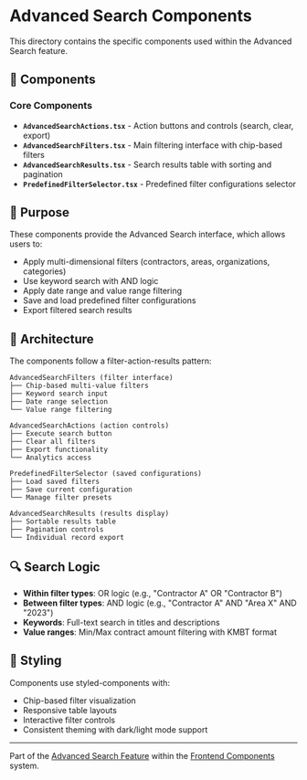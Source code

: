 # Advanced Search Components

This directory contains the specific components used within the Advanced Search feature.

## 📁 Components

### Core Components
- **`AdvancedSearchActions.tsx`** - Action buttons and controls (search, clear, export)
- **`AdvancedSearchFilters.tsx`** - Main filtering interface with chip-based filters
- **`AdvancedSearchResults.tsx`** - Search results table with sorting and pagination
- **`PredefinedFilterSelector.tsx`** - Predefined filter configurations selector

## 🎯 Purpose

These components provide the Advanced Search interface, which allows users to:

- Apply multi-dimensional filters (contractors, areas, organizations, categories)
- Use keyword search with AND logic
- Apply date range and value range filtering
- Save and load predefined filter configurations
- Export filtered search results

## 🔧 Architecture

The components follow a filter-action-results pattern:
```
AdvancedSearchFilters (filter interface)
├── Chip-based multi-value filters
├── Keyword search input
├── Date range selection
└── Value range filtering

AdvancedSearchActions (action controls)
├── Execute search button
├── Clear all filters
├── Export functionality
└── Analytics access

PredefinedFilterSelector (saved configurations)
├── Load saved filters
├── Save current configuration
└── Manage filter presets

AdvancedSearchResults (results display)
├── Sortable results table
├── Pagination controls
└── Individual record export
```

## 🔍 Search Logic

- **Within filter types**: OR logic (e.g., "Contractor A" OR "Contractor B")
- **Between filter types**: AND logic (e.g., "Contractor A" AND "Area X" AND "2023")
- **Keywords**: Full-text search in titles and descriptions
- **Value ranges**: Min/Max contract amount filtering with KMBT format

## 🎨 Styling

Components use styled-components with:
- Chip-based filter visualization
- Responsive table layouts
- Interactive filter controls
- Consistent theming with dark/light mode support

---

Part of the [Advanced Search Feature](../) within the [Frontend Components](../../../) system.